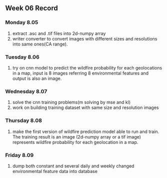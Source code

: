 ## Week 06 Record

### Monday 8.05

1. extract .asc and .tif files into 2d-numpy array 
2. writer converter to convert images with different sizes and resolutions into same ones(CA range).



### Tuesday 8.06

1. try on cnn model to predict the wildfire probability for each geolocations in a map, input is 8 images referring 8 environmental features and output is also an image.



### Wednesday 8.07

1. solve the cnn training problems(m solving by mse and kl) 
2. work on building training dataset with same size and resolution images



### Thursday 8.08

1. make the first version of wildfire prediction model able to run and train. The training result is an image (2d-numpy array or a tif image) represents wildfire probability for each geolocation in a map.

 

### Friday 8.09

1. dump both constant and several daily and weekly changed environmental feature data into database